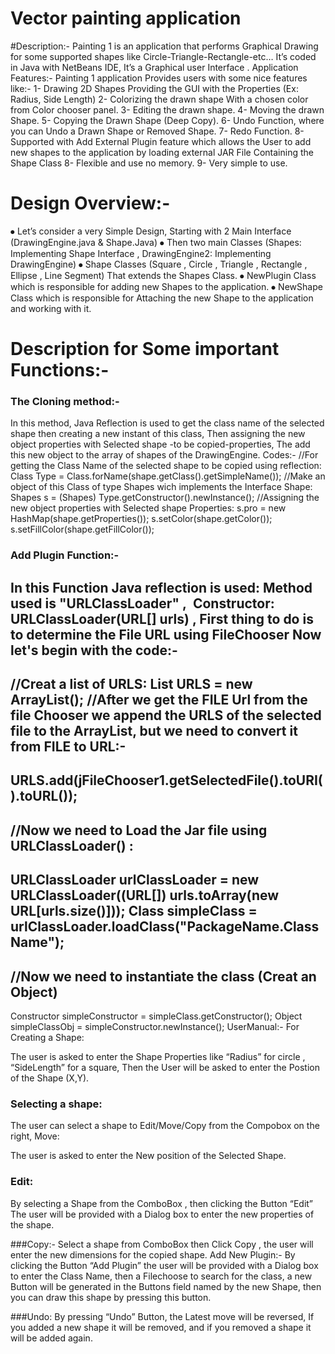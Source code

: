 # Vector painting application

#Description:-
Painting 1 is an application that performs Graphical Drawing for some supported shapes like Circle-Triangle-Rectangle-etc…
It’s coded in Java with NetBeans IDE,  It’s a Graphical user Interface .
Application Features:-
Painting 1 application Provides users with some nice features like:-
1- Drawing 2D Shapes Providing the GUI with the Properties (Ex: Radius, Side Length)
2- Colorizing the drawn shape  With a chosen color from Color chooser panel.
3- Editing the drawn shape.
4- Moving the drawn Shape.
5- Copying the Drawn Shape (Deep Copy).
6- Undo Function, where you can Undo a Drawn Shape or Removed Shape.
7- Redo Function.
8-Supported with Add External Plugin feature which allows the User to add new shapes to the application by loading external JAR File Containing the Shape Class
8- Flexible and use no memory.
9- Very simple to use.

# Design Overview:-
⦁	Let’s  consider a very Simple Design, Starting with 2 Main Interface (DrawingEngine.java & Shape.Java)
⦁	Then two main Classes (Shapes: Implementing Shape Interface , DrawingEngine2: Implementing DrawingEngine)
⦁	Shape Classes (Square , Circle , Triangle , Rectangle , Ellipse , Line Segment) That extends the Shapes Class.
⦁	NewPlugin Class  which is responsible for adding new Shapes to the application.
⦁	NewShape Class which is responsible for Attaching the new Shape to the application and working with it.


# Description for Some important Functions:-
### The Cloning method:-
In this method, Java Reflection is used to get the class name of the selected shape then creating a new instant of this class, Then assigning the new object properties with Selected shape -to be copied-properties, The add this new object to the array of shapes of the DrawingEngine.
Codes:-
//For getting the Class Name of the selected shape to be copied using reflection:
Class Type = Class.forName(shape.getClass().getSimpleName());
//Make an object of this Class of type Shapes wich implements the Interface Shape:
Shapes s = (Shapes) Type.getConstructor().newInstance();
//Assigning the new object properties with Selected shape Properties:
s.pro = new HashMap(shape.getProperties());
s.setColor(shape.getColor());
 s.setFillColor(shape.getFillColor());

### Add Plugin Function:-
In this Function Java reflection is used:
Method used is "URLClassLoader" , 
Constructor: URLClassLoader(URL[] urls) ,
First thing to do is to determine the File URL using FileChooser Now let's begin with the code:-
-
//Creat a list of URLS:
List URLS = new ArrayList();
//After we get the FILE Url from the file Chooser we append the URLS of the selected file to the ArrayList, but we need to convert it from FILE to URL:-
-
URLS.add(jFileChooser1.getSelectedFile().toURI().toURL());
-
//Now we need to Load the Jar file using URLClassLoader() :
-
URLClassLoader urlClassLoader = new URLClassLoader((URL[]) urls.toArray(new URL[urls.size()]));
Class simpleClass = urlClassLoader.loadClass("PackageName.ClassName");
-
//Now we need to instantiate the class (Creat an Object)
-
Constructor simpleConstructor = simpleClass.getConstructor();
Object simpleClassObj = simpleConstructor.newInstance();
UserManual:-
For Creating a Shape:

The user is asked to enter the Shape Properties like “Radius” for circle , “SideLength” for a square, Then the User will be asked to enter the Postion of the Shape (X,Y).

### Selecting a shape:
The user can select a shape to Edit/Move/Copy from the Compobox on the right,
Move:

The user is asked to enter the New position of the Selected Shape.

### Edit:
By selecting a Shape from the ComboBox , then clicking the Button “Edit” The user will be provided with a Dialog box to enter the new properties of the shape.

###Copy:-
Select a shape from ComboBox then Click Copy , the user will enter the new dimensions for the copied shape.
Add New Plugin:-
By clicking the Button “Add Plugin” the user will be provided with a Dialog box to enter the Class Name, then a Filechoose to search for the class, a new Button will be generated in the Buttons field named by the new Shape, then you can draw this shape by pressing this button.

###Undo:
By pressing “Undo” Button, the Latest move will be reversed, If you added a new shape it will be removed, and if you removed a shape it will be added again.
